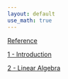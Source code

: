 ```yaml
---
layout: default
use_math: true
---
```


[Reference](./reference)

[1 - Introduction](./introduction)

[2 - Linear Algebra](./linear-algebra)